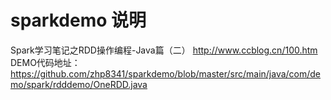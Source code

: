 # sparkdemo 说明

Spark学习笔记之RDD操作编程-Java篇（二） http://www.ccblog.cn/100.htm 
DEMO代码地址：https://github.com/zhp8341/sparkdemo/blob/master/src/main/java/com/demo/spark/rdddemo/OneRDD.java

